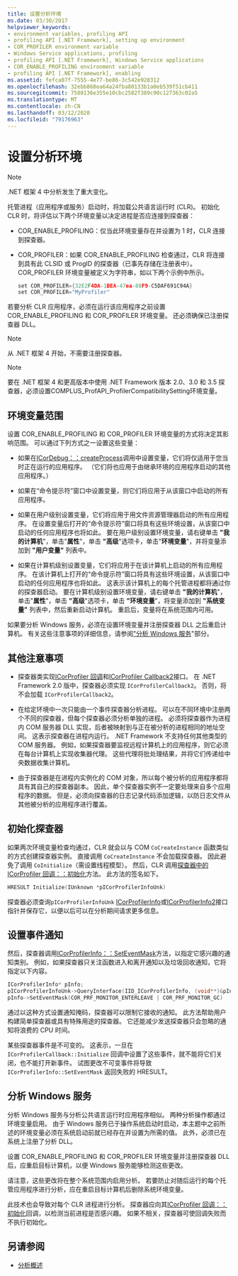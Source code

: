 ```yaml
---
title: 设置分析环境
ms.date: 03/30/2017
helpviewer_keywords:
- environment variables, profiling API
- profiling API [.NET Framework], setting up environment
- COR_PROFILER environment variable
- Windows Service applications, profiling
- profiling API [.NET Framework], Windows Service applications
- COR_ENABLE_PROFILING environment variable
- profiling API [.NET Framework], enabling
ms.assetid: fefca07f-7555-4e77-be86-3c542e928312
ms.openlocfilehash: 32ebb868ea64a24fba80133b1a0eb539f51cb411
ms.sourcegitcommit: 7588136e355e10cbc2582f389c90c127363c02a5
ms.translationtype: MT
ms.contentlocale: zh-CN
ms.lasthandoff: 03/12/2020
ms.locfileid: "79176963"
---
```

# <a name="setting-up-a-profiling-environment"></a>设置分析环境
> [!NOTE]
> .NET 框架 4 中分析发生了重大变化。  
  
 托管进程（应用程序或服务）启动时，将加载公共语言运行时 (CLR)。 初始化 CLR 时，将评估以下两个环境变量以决定进程是否应连接到探查器：  
  
- COR_ENABLE_PROFILING：仅当此环境变量存在并设置为 1 时，CLR 连接到探查器。  
  
- COR_PROFILER：如果 COR_ENABLE_PROFILING 检查通过，CLR 将连接到具有此 CLSID 或 ProgID 的探查器（已事先存储在注册表中）。 COR_PROFILER 环境变量被定义为字符串，如以下两个示例中所示。  
  
    ```cpp  
    set COR_PROFILER={32E2F4DA-1BEA-47ea-88F9-C5DAF691C94A}  
    set COR_PROFILER="MyProfiler"  
    ```  
  
 若要分析 CLR 应用程序，必须在运行该应用程序之前设置 COR_ENABLE_PROFILING 和 COR_PROFILER 环境变量。 还必须确保已注册探查器 DLL。  
  
> [!NOTE]
> 从 .NET 框架 4 开始，不需要注册探查器。  
  
> [!NOTE]
> 要在 .NET 框架 4 和更高版本中使用 .NET Framework 版本 2.0、3.0 和 3.5 探查器，必须设置COMPLUS_ProfAPI_ProfilerCompatibilitySetting环境变量。  
  
## <a name="environment-variable-scope"></a>环境变量范围  
 设置 COR_ENABLE_PROFILING 和 COR_PROFILER 环境变量的方式将决定其影响范围。 可以通过下列方式之一设置这些变量：  
  
- 如果在[ICorDebug：：createProcess](../../../../docs/framework/unmanaged-api/debugging/icordebug-createprocess-method.md)调用中设置变量，它们将仅适用于您当时正在运行的应用程序。 （它们将也应用于由继承环境的应用程序启动的其他应用程序。）  
  
- 如果在“命令提示符”窗口中设置变量，则它们将应用于从该窗口中启动的所有应用程序。  
  
- 如果在用户级别设置变量，它们将应用于用文件资源管理器启动的所有应用程序。 在设置变量后打开的“命令提示符”窗口将具有这些环境设置，从该窗口中启动的任何应用程序也将如此。 要在用户级别设置环境变量，请右键单击 **"我的计算机**"，单击"**属性**"，单击 **"高级**"选项卡，单击"**环境变量**"，并将变量添加到 **"用户变量"** 列表中。  
  
- 如果在计算机级别设置变量，它们将应用于在该计算机上启动的所有应用程序。 在该计算机上打开的“命令提示符”窗口将具有这些环境设置，从该窗口中启动的任何应用程序也将如此。 这表示该计算机上的每个托管进程都将通过你的探查器启动。 要在计算机级别设置环境变量，请右键单击 **"我的计算机**"，单击"**属性**"，单击 **"高级**"选项卡，单击 **"环境变量**"，将变量添加到 **"系统变量"** 列表中，然后重新启动计算机。 重启后，变量将在系统范围内可用。  
  
 如果要分析 Windows 服务，必须在设置环境变量并注册探查器 DLL 之后重启计算机。 有关这些注意事项的详细信息，请参阅["分析 Windows 服务](#windows_service)"部分。  
  
## <a name="additional-considerations"></a>其他注意事项  
  
- 探查器类实现[ICorProfiler 回调](icorprofilercallback-interface.md)和[ICorProfiler Callback2](icorprofilercallback2-interface.md)接口。 在 .NET Framework 2.0 版中，探查器必须实现 `ICorProfilerCallback2`。 否则，将不会加载 `ICorProfilerCallback2`。  
  
- 在给定环境中一次只能由一个事件探查器分析进程。 可以在不同环境中注册两个不同的探查器，但每个探查器必须分析单独的进程。 必须将探查器作为进程内 COM 服务器 DLL 实现，后者被映射到与正在被分析的进程相同的地址空间。 这表示探查器在进程内运行。 .NET Framework 不支持任何其他类型的 COM 服务器。 例如，如果探查器要监视远程计算机上的应用程序，则它必须在每台计算机上实现收集器代理。 这些代理将批处理结果，并将它们传递给中央数据收集计算机。  
  
- 由于探查器是在进程内实例化的 COM 对象，所以每个被分析的应用程序都将具有其自己的探查器副本。 因此，单个探查器实例不一定要处理来自多个应用程序的数据。 但是，必须向探查器的日志记录代码添加逻辑，以防日志文件从其他被分析的应用程序进行覆盖。  
  
## <a name="initializing-the-profiler"></a>初始化探查器  
 如果两次环境变量检查均通过，CLR 就会以与 COM `CoCreateInstance` 函数类似的方式创建探查器实例。 直接调用 `CoCreateInstance` 不会加载探查器。 因此避免了调用 `CoInitialize`（需设置线程模型）。 然后，CLR 调用[探查器中的 ICorProfiler 回调：：初始化](icorprofilercallback-initialize-method.md)方法。 此方法的签名如下。  
  
```cpp  
HRESULT Initialize(IUnknown *pICorProfilerInfoUnk)  
```  
  
 探查器必须查询`pICorProfilerInfoUnk` [ICorProfilerInfo](icorprofilerinfo-interface.md)或[ICorProfilerInfo2](icorprofilerinfo2-interface.md)接口指针并保存它，以便以后可以在分析期间请求更多信息。  
  
## <a name="setting-event-notifications"></a>设置事件通知  
 然后，探查器调用[ICorProfilerInfo：：SetEventMask](icorprofilerinfo-seteventmask-method.md)方法，以指定它感兴趣的通知类别。 例如，如果探查器只关注函数进入和离开通知以及垃圾回收通知，它将指定以下内容。  
  
```cpp  
ICorProfilerInfo* pInfo;  
pICorProfilerInfoUnk->QueryInterface(IID_ICorProfilerInfo, (void**)&pInfo);  
pInfo->SetEventMask(COR_PRF_MONITOR_ENTERLEAVE | COR_PRF_MONITOR_GC)  
```  
  
 通过以这种方式设置通知掩码，探查器可以限制它接收的通知。 此方法帮助用户构建简单探查器或具有特殊用途的探查器。 它还能减少发送探查器只会忽略的通知将浪费的 CPU 时间。  
  
 某些探查器事件是不可变的。 这表示，一旦在 `ICorProfilerCallback::Initialize` 回调中设置了这些事件，就不能将它们关闭，也不能打开新事件。 试图更改不可变事件将导致 `ICorProfilerInfo::SetEventMask` 返回失败的 HRESULT。  
  
<a name="windows_service"></a>
## <a name="profiling-a-windows-service"></a>分析 Windows 服务  
 分析 Windows 服务与分析公共语言运行时应用程序相似。 两种分析操作都通过环境变量启用。 由于 Windows 服务已于操作系统启动时启动，本主题中之前所述的环境变量必须在系统启动前就已经存在并设置为所需的值。 此外，必须已在系统上注册了分析 DLL。  
  
 设置 COR_ENABLE_PROFILING 和 COR_PROFILER 环境变量并注册探查器 DLL 后，应重启目标计算机，以便 Windows 服务能够检测这些更改。  
  
 请注意，这些更改将在整个系统范围内启用分析。 若要防止对随后运行的每个托管应用程序进行分析，应在重启目标计算机后删除系统环境变量。  
  
 此技术也会导致对每个 CLR 进程进行分析。 探查器应向其[ICorProfiler 回调：：初始化](icorprofilercallback-initialize-method.md)回调，以检测当前进程是否感兴趣。 如果不相关，探查器可使回调失败而不执行初始化。  
  
## <a name="see-also"></a>另请参阅

- [分析概述](profiling-overview.md)
